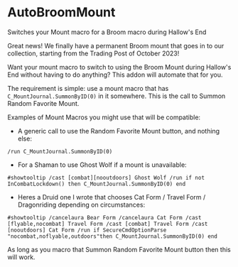 # AutoBroomMount
Switches your Mount macro for a Broom macro during Hallow's End

Great news! We finally have a permanent Broom mount that goes in to our collection, starting from the Trading Post of October 2023!

Want your mount macro to switch to using the Broom Mount during Hallow's End without having to do anything? This addon will automate that for you.

The requirement is simple: use a mount macro that has `C_MountJournal.SummonByID(0)` in it somewhere. This is the call to Summon Random Favorite Mount.

Examples of Mount Macros you might use that will be compatible:

- A generic call to use the Random Favorite Mount button, and nothing else:

`/run C_MountJournal.SummonByID(0)`

- For a Shaman to use Ghost Wolf if a mount is unavailable:

`#showtooltip
/cast [combat][nooutdoors] Ghost Wolf
/run if not InCombatLockdown() then C_MountJournal.SummonByID(0) end`

- Heres a Druid one I wrote that chooses Cat Form / Travel Form / Dragonriding depending on circumstances:

`#showtooltip
/cancelaura Bear Form
/cancelaura Cat Form
/cast [flyable,nocombat] Travel Form
/cast [combat] Travel Form
/cast [nooutdoors] Cat Form
/run if SecureCmdOptionParse "nocombat,noflyable,outdoors"then C_MountJournal.SummonByID(0) end`

As long as you macro that Summon Random Favorite Mount button then this will work.

